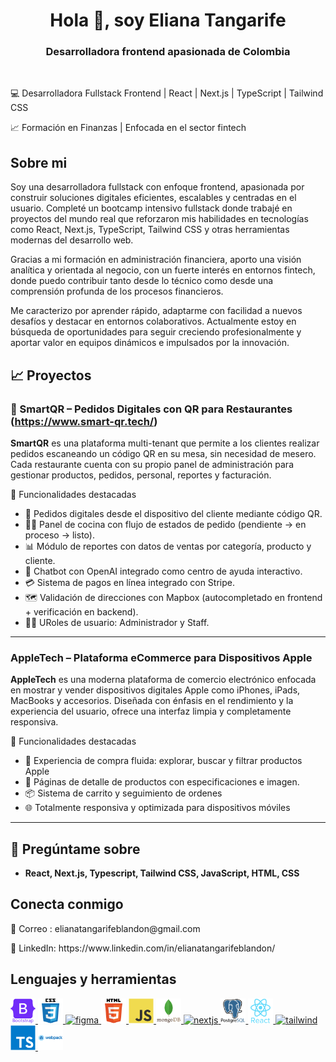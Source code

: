 <h1 align="center">Hola 👋, soy Eliana Tangarife</h1>
<h3 align="center">Desarrolladora frontend apasionada de Colombia</h3>
<br>

💻 Desarrolladora Fullstack Frontend | React | Next.js | TypeScript | Tailwind CSS

📈 Formación en Finanzas | Enfocada en el sector fintech

## Sobre mi
Soy una desarrolladora fullstack con enfoque frontend, apasionada por construir soluciones digitales eficientes, escalables y centradas en el usuario. Completé un bootcamp intensivo fullstack donde trabajé en proyectos del mundo real que reforzaron mis habilidades en tecnologías como React, Next.js, TypeScript, Tailwind CSS y otras herramientas modernas del desarrollo web.

Gracias a mi formación en administración financiera, aporto una visión analítica y orientada al negocio, con un fuerte interés en entornos fintech, donde puedo contribuir tanto desde lo técnico como desde una comprensión profunda de los procesos financieros.

Me caracterizo por aprender rápido, adaptarme con facilidad a nuevos desafíos y destacar en entornos colaborativos. Actualmente estoy en búsqueda de oportunidades para seguir creciendo profesionalmente y aportar valor en equipos dinámicos e impulsados por la innovación.

## 📈 Proyectos
###  🧾 SmartQR – Pedidos Digitales con QR para Restaurantes (https://www.smart-qr.tech/)

**SmartQR** es una plataforma multi-tenant que permite a los clientes realizar pedidos escaneando un código QR en su mesa, sin necesidad de mesero. Cada restaurante cuenta con su propio panel de administración para gestionar productos, pedidos, personal, reportes y facturación.

🚀 Funcionalidades destacadas

- 📲 Pedidos digitales desde el dispositivo del cliente mediante código QR.
- 🧑‍🍳 Panel de cocina con flujo de estados de pedido (pendiente → en proceso → listo).
- 📊 Módulo de reportes con datos de ventas por categoría, producto y cliente.
- 🤖 Chatbot con OpenAI integrado como centro de ayuda interactivo.
- 💳 Sistema de pagos en línea integrado con Stripe.
- 🗺️ Validación de direcciones con Mapbox (autocompletado en frontend + verificación en backend).
- 🧑‍💼 URoles de usuario: Administrador y Staff.

---
### AppleTech – Plataforma eCommerce para Dispositivos Apple

**AppleTech** es una moderna plataforma de comercio electrónico enfocada en mostrar y vender dispositivos digitales Apple como iPhones, iPads, MacBooks y accesorios. Diseñada con énfasis en el rendimiento y la experiencia del usuario, ofrece una interfaz limpia y completamente responsiva.


 🚀 Funcionalidades destacadas

- 🛒 Experiencia de compra fluida: explorar, buscar y filtrar productos Apple
- 🧾 Páginas de detalle de productos con especificaciones e imagen.
- 📦  Sistema de carrito y seguimiento de ordenes
- 🌐 Totalmente responsiva y optimizada para dispositivos móviles


---

## 💬 Pregúntame sobre
- **React, Next.js, Typescript, Tailwind CSS, JavaScript, HTML, CSS**


## Conecta conmigo
<link align="left"> 📧 Correo : elianatangarifeblandon@gmail.com</link>
<p align="left"> 💼 LinkedIn: https://www.linkedin.com/in/elianatangarifeblandon/</p>


## Lenguajes y herramientas
<p align="left"> <a href="https://getbootstrap.com" target="_blank" rel="noreferrer"> <img src="https://raw.githubusercontent.com/devicons/devicon/master/icons/bootstrap/bootstrap-plain-wordmark.svg" alt="bootstrap" width="40" height="40"/> </a> <a href="https://www.w3schools.com/css/" target="_blank" rel="noreferrer"> <img src="https://raw.githubusercontent.com/devicons/devicon/master/icons/css3/css3-original-wordmark.svg" alt="css3" width="40" height="40"/> </a> <a href="https://www.figma.com/" target="_blank" rel="noreferrer"> <img src="https://www.vectorlogo.zone/logos/figma/figma-icon.svg" alt="figma" width="40" height="40"/> </a> <a href="https://www.w3.org/html/" target="_blank" rel="noreferrer"> <img src="https://raw.githubusercontent.com/devicons/devicon/master/icons/html5/html5-original-wordmark.svg" alt="html5" width="40" height="40"/> </a> <a href="https://developer.mozilla.org/en-US/docs/Web/JavaScript" target="_blank" rel="noreferrer"> <img src="https://raw.githubusercontent.com/devicons/devicon/master/icons/javascript/javascript-original.svg" alt="javascript" width="40" height="40"/> </a> <a href="https://www.mongodb.com/" target="_blank" rel="noreferrer"> <img src="https://raw.githubusercontent.com/devicons/devicon/master/icons/mongodb/mongodb-original-wordmark.svg" alt="mongodb" width="40" height="40"/> </a> <a href="https://nextjs.org/" target="_blank" rel="noreferrer"> <img src="https://cdn.worldvectorlogo.com/logos/nextjs-2.svg" alt="nextjs" width="40" height="40"/> </a> <a href="https://www.postgresql.org" target="_blank" rel="noreferrer"> <img src="https://raw.githubusercontent.com/devicons/devicon/master/icons/postgresql/postgresql-original-wordmark.svg" alt="postgresql" width="40" height="40"/> </a> <a href="https://reactjs.org/" target="_blank" rel="noreferrer"> <img src="https://raw.githubusercontent.com/devicons/devicon/master/icons/react/react-original-wordmark.svg" alt="react" width="40" height="40"/> </a> <a href="https://tailwindcss.com/" target="_blank" rel="noreferrer"> <img src="https://www.vectorlogo.zone/logos/tailwindcss/tailwindcss-icon.svg" alt="tailwind" width="40" height="40"/> </a> <a href="https://www.typescriptlang.org/" target="_blank" rel="noreferrer"> <img src="https://raw.githubusercontent.com/devicons/devicon/master/icons/typescript/typescript-original.svg" alt="typescript" width="40" height="40"/> </a> <a href="https://webpack.js.org" target="_blank" rel="noreferrer"> <img src="https://raw.githubusercontent.com/devicons/devicon/d00d0969292a6569d45b06d3f350f463a0107b0d/icons/webpack/webpack-original-wordmark.svg" alt="webpack" width="40" height="40"/> </a> </p>
